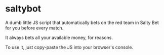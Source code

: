 # saltybot
A dumb little JS script that automatically bets on the red team in Salty Bet for you
before every match.

It always bets all your available money, for reasons.

To use it, just copy-paste the JS into your browser's console.
